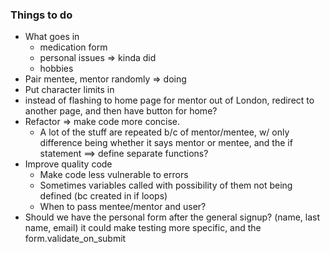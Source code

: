 ### Things to do ###
* What goes in 
    - medication form
    - personal issues => kinda did
    - hobbies
* Pair mentee, mentor randomly => doing
* Put character limits in
* instead of flashing to home page for mentor out of London, redirect to another page, and then have button for home?
* Refactor => make code more concise. 
    - A lot of the stuff are repeated b/c of mentor/mentee, w/ only difference being 
whether it says mentor or mentee, and the if statement ==> define separate functions?
* Improve quality code
    - Make code less vulnerable to errors
    - Sometimes variables called with possibility of them not being defined (bc created in if loops)
    - When to pass mentee/mentor and user? 
* Should we have the personal form after the general signup? (name, last name, email)
it could make testing more specific, and the form.validate_on_submit
    

